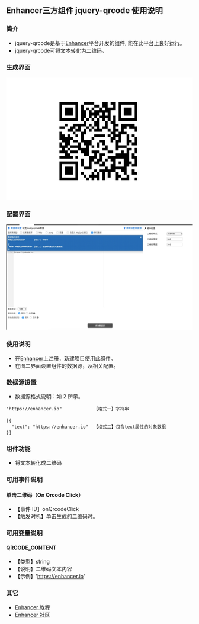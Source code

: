 ## Enhancer三方组件 jquery-qrcode 使用说明
### 简介
- jquery-qrcode是基于[Enhancer](https://enhancer.io)平台开发的组件, 能在此平台上良好运行。
- jquery-qrcode可将文本转化为二维码。

### 生成界面
![](https://github.com/ZengXiangJun/jquery-qrcode/blob/master/images/WechatIMG1.jpeg)
### 配置界面
![](https://github.com/ZengXiangJun/jquery-qrcode/blob/master/images/WechatIMG2.jpeg)

### 使用说明
- 在[Enhancer](https://enhancer.io)上注册，新建项目使用此组件。
- 在图二界面设置组件的数据源，及相关配置。

### 数据源设置
- 数据源格式说明：如 2 所示。
```
"https://enhancer.io"            【格式一】字符串

[{
  "text": "https://enhancer.io"  【格式二】包含text属性的对象数组
}]
```

### 组件功能
- 将文本转化成二维码

### 可用事件说明
#### 单击二维码（On Qrcode Click）
- 【事件 ID】onQrcodeClick
- 【触发时机】单击生成的二维码时。

### 可用变量说明
#### QRCODE_CONTENT
- 【类型】string
- 【说明】二维码文本内容
- 【示例】'https://enhancer.io'

### 其它
- [Enhancer 教程](https://enhancer.io/tutorials)
- [Enhancer 社区](https://forum.enhancer.io/#p=1&t=5)